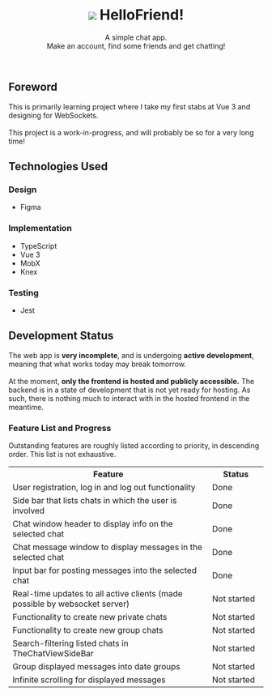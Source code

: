 <div align='center'>
  <h1>
    <div display='flex' align-items='center'>
      <img src='https://user-images.githubusercontent.com/23531034/170530534-d260bf11-476e-400d-a57a-e72b2dc675b5.png' />
      HelloFriend!
    </div>
  </h1>
</div>


<p align='center'>
  A simple chat app.
  <br />
  Make an account, find some friends and get chatting!
</p>

<br />

<section>
  <h2>Foreword</h2>
  <p>
    This is primarily learning project where I take my first stabs at Vue 3 and designing for WebSockets.
    <br />
    <br />
    This project is a work-in-progress, and will probably be so for a very long time!
  </p>
</section>

<section>
  <h2>Technologies Used</h2>
  <h3>Design</h3>
  <ul>
    <li>Figma</li>
  </ul>
  <h3>Implementation</h3>
  <ul>
    <li>TypeScript</li>
    <li>Vue 3</li>
    <li>MobX</li>
    <li>Knex</li>
  </ul>
  <h3>Testing</h3>
  <ul>
    <li>Jest</li>
  </ul>
</section>

<section>
  <h2>Development Status</h2>
  <p>
    The web app is <strong>very incomplete</strong>, and is undergoing <strong>active development</strong>,
    meaning that what works today may break tomorrow.
    <br />
    <br />
    At the moment, <strong>only the frontend is hosted and publicly accessible.</strong>
    The backend is in a state of development that is not yet ready for hosting.
    As such, there is nothing much to interact with in the hosted frontend in the meantime.
  </p>

  <h3>Feature List and Progress</h3>
  <p>
    Outstanding features are roughly listed according to priority, in descending order.
    This list is not exhaustive.
  </p>

  <table>
    <tr>
      <th>Feature</th>
      <th>&nbsp;&nbsp;&nbsp;&nbsp;&nbsp;Status&nbsp;&nbsp;&nbsp;&nbsp;&nbsp;</th>
    </tr>
    <tr>
      <td>User registration, log in and log out functionality</td>
      <td>Done</td>
    </tr>
    <tr>
      <td>Side bar that lists chats in which the user is involved</td>
      <td>Done</td>
    </tr>
    <tr>
      <td>Chat window header to display info on the selected chat</td>
      <td>Done</td>
    </tr>
    <tr>
      <td>Chat message window to display messages in the selected chat</td>
      <td>Done</td>
    </tr>
    <tr>
      <td>Input bar for posting messages into the selected chat</td>
      <td>Done</td>
    </tr>
    <tr>
      <td>Real-time updates to all active clients (made possible by websocket server)</td>
      <td>Not started</td>
    </tr>
    <tr>
      <td>Functionality to create new private chats</td>
      <td>Not started</td>
    </tr>
    <tr>
      <td>Functionality to create new group chats</td>
      <td>Not started</td>
    </tr>
    <tr>
      <td>Search-filtering listed chats in TheChatViewSideBar</td>
      <td>Not started</td>
    </tr>
    <tr>
      <td>Group displayed messages into date groups</td>
      <td>Not started</td>
    </tr>
    <tr>
      <td>Infinite scrolling for displayed messages</td>
      <td>Not started</td>
    </tr>
  </table>
</section>
